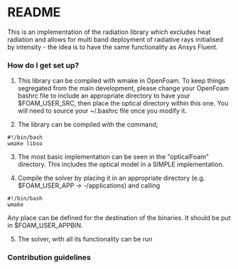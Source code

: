 # README #

This is an implementation of the radiation library which excludes heat radiation and allows for multi band deployment of radiative rays initialised by intensity - the idea is to have the same functionality as Ansys Fluent.

### How do I get set up? ###

1. This library can be compiled with wmake in OpenFoam. To keep things segregated from the main development, please change your OpenFoam bashrc file to include an appropriate directory to have your $FOAM_USER_SRC, then place the optical directory within this one. You will need to source your ~/.bashrc file once you modify it.

2. The library can be compiled with the command;

```
#!/bin/bash
wmake libso

```

3. The most basic implementation can be seen in the "opticalFoam" directory. This includes the optical model in a SIMPLE implementation. 

4. Compile the solver by placing it in an appropriate directory (e.g. $FOAM_USER_APP -> <name>-<versionNumber>/applications) and calling
```
#!/bin/bash
wmake

```
Any place can be defined for the destination of the binaries. It should be put in $FOAM_USER_APPBIN.

5. The solver, with all its functionality can be run

### Contribution guidelines ###